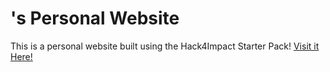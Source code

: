 # <Matthew Phan>'s Personal Website
This is a personal website built using the Hack4Impact Starter Pack!
<Hack4Impact Start>
[Visit it Here!](https://mattphanm.github.io/MatthewH4I.github.io/)